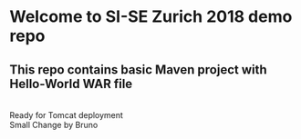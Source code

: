 # Welcome to SI-SE Zurich 2018 demo repo
## This repo contains basic Maven project with Hello-World WAR file 
<BR> Ready for Tomcat deployment 
<BR> Small Change by Bruno

